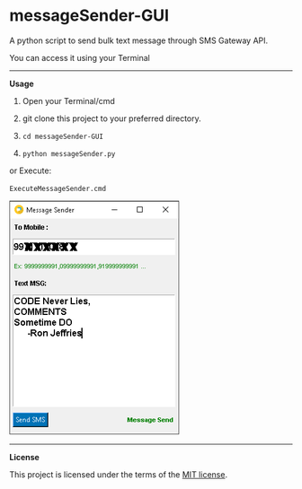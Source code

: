 # messageSender-GUI
A python script to send bulk text message through SMS Gateway API.

You can access it using your Terminal

__________________________________________________________________________
**Usage**

1. Open your Terminal/cmd

2. git clone this project to your preferred directory.

3. `cd messageSender-GUI`

4. `python messageSender.py`

 


or Execute:


`ExecuteMessageSender.cmd`


![](Screenshot.png)

__________________________________________________________________________
**License**

This project is licensed under the terms of the [MIT license](https://github.com/nagracks/organizer/blob/master/LICENSE).
